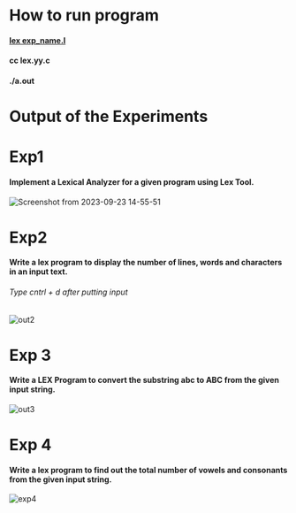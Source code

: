 

# How to run program
<a href="https://github.com/BIBS23/Compiler-Design-Lab/blob/main/experiments/exp1/exp1.l"><h4>lex exp_name.l</h4></a>
<h4>cc lex.yy.c</h4>
<h4>./a.out</h4>

# Output of the Experiments

# Exp1

<h4>Implement a Lexical Analyzer for a given program using Lex Tool.</h4>

![Screenshot from 2023-09-23 14-55-51](https://github.com/BIBS23/Compiler-Design-Lab/assets/83808936/c3c9b162-a4ec-4c62-a4ad-620604b55468)


# Exp2

<h4> Write a lex program to display the number of lines, words and characters in an input text.</h4>

<h6> Type cntrl + d after putting input</h6>

![out2](https://github.com/BIBS23/Compiler-Design-Lab/assets/83808936/0b2c3b8f-62ee-49c7-888e-beeb4ec86061)


# Exp 3

<h4>Write a LEX Program to convert the substring abc to ABC from the given input string.</h4>

![out3](https://github.com/BIBS23/Compiler-Design-Lab/assets/83808936/9cc9d4ef-4ee8-4a22-9c18-3a3a6b8878de)


# Exp 4

<h4>Write a lex program to find out the total number of vowels and consonants from the given input string.</h4>

![exp4](https://github.com/BIBS23/Compiler-Design-Lab/assets/83808936/79845bff-2dd7-453b-9b2e-e86a783f4443)
